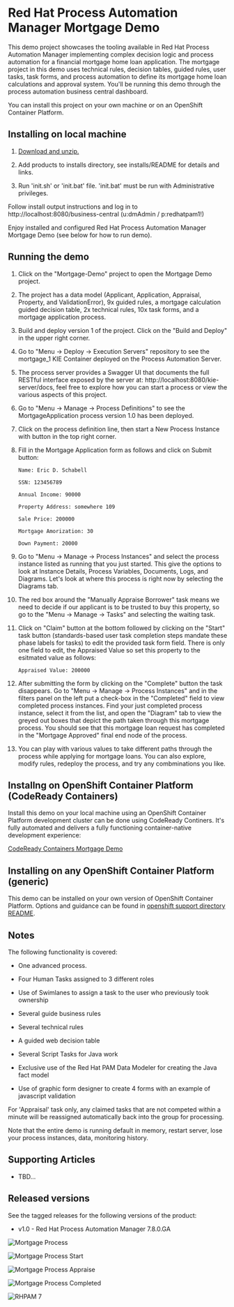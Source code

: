 Red Hat Process Automation Manager Mortgage Demo
================================================
This demo project showcases the tooling available in Red Hat Process Automation Manager implementing complex decision 
logic and process automation for a financial mortgage home loan application. The mortgage project in this demo uses 
technical rules, decision tables, guided rules, user tasks, task forms, and process automation  to define its 
mortgage home loan calculations and approval system. You'll be running this demo through the process automation 
business central dashboard.

You can install this project on your own machine or on an OpenShift Container Platform.


Installing on local machine
---------------------------
1. [Download and unzip.](https://github.com/jbossdemocentral/rhpam7-mortgage-demo/archive/master.zip)

2. Add products to installs directory, see installs/README for details and links.

3. Run 'init.sh' or 'init.bat' file. 'init.bat' must be run with Administrative privileges.

Follow install output instructions and log in to http://localhost:8080/business-central (u:dmAdmin / p:redhatpam1!)

Enjoy installed and configured Red Hat Process Automation Manager Mortgage Demo (see below for how to run demo).


Running the demo
----------------
1. Click on the "Mortgage-Demo" project to open the Mortgage Demo project.

2. The project has a data model (Applicant, Application, Appraisal, Property, and ValidationError), 9x guided rules, a 
   mortgage calculation guided decision table, 2x technical rules, 10x task forms, and a mortgage application process.

3. Build and deploy version 1 of the project. Click on the "Build and Deploy" in the upper right corner.

4. Go to "Menu -> Deploy -> Execution Servers" repository to see the mortgage_1 KIE Container deployed on the Process 
   Automation Server.

5. The process server provides a Swagger UI that documents the full RESTful interface exposed by the server at: 
   http://localhost:8080/kie-server/docs, feel free to explore how you can start a process or view the various aspects
   of this project. 

6. Go to "Menu -> Manage -> Process Definitions" to see the MortgageApplication process version 1.0 has been deployed.

7. Click on the process definition line, then start a New Process Instance with button in the top right corner.

8. Fill in the Mortgage Application form as follows and click on Submit button:
   ```
   Name: Eric D. Schabell

   SSN: 123456789

   Annual Income: 90000

   Property Address: somewhere 109

   Sale Price: 200000

   Mortgage Amorization: 30

   Down Payment: 20000
   ```
9. Go to "Menu -> Manage -> Process Instances" and select the process instance listed as running that you just started.
   This give the options to look at Instance Details, Process Variables, Documents, Logs, and Diagrams. Let's look at
   where this process is right now by selecting the Diagrams tab.

10. The red box around the "Manually Appraise Borrower" task means we need to decide if our applicant is to be trusted to
    buy this property, so go to the "Menu -> Manage -> Tasks" and selecting the waiting task.

11. Click on "Claim" button at the bottom followed by clicking on the "Start" task button (standards-based user task
		completion steps mandate these phase labels for tasks) to edit the provided task form field. There is only one field 
    to edit, the Appraised Value so set this property to the esitmated value as follows:
    ```
    Appraised Value: 200000
    ```

12. After submitting the form by clicking on the "Complete" button the task disappears. Go to "Menu -> Manage ->  Process Instances"
		and in the filters panel on the left put a check-box in the "Completed" field to view completed process instances. Find your
    just completed process instance, select it from the list, and open the "Diagram" tab to view the greyed out boxes that depict
    the path taken through this mortgage process. You should see that this mortgage loan request has completed in the "Mortgage
    Approved" final end node of the process.

13. You can play with various values to take different paths through the process while applying for mortgage loans. You can also
    explore, modify rules, redeploy the process, and try any combminations you like. 


Installng on OpenShift Container Platform (CodeReady Containers)
----------------------------------------------------------------
Install this demo on your local machine using an OpenShift Container Platform development cluster can be done using 
CodeReady Continers. It's fully automated and delivers a fully functioning container-native development experience:

[CodeReady Containers Mortgage Demo](https://gitlab.com/redhatdemocentral/crc-mortgage-demo)


Installing on any OpenShift Container Platform (generic)
--------------------------------------------------------
This demo can be installed on your own version of OpenShift Container Platform. Options and guidance can be found 
in [openshift support directory README](support/openshift/README.md).


Notes
-----
The following functionality is covered:

- One advanced process.

- Four Human Tasks assigned to 3 different roles

- Use of Swimlanes to assign a task to the user who previously took ownership

- Several guide business rules

- Several technical rules

- A guided web decision table

- Several Script Tasks for Java work

- Exclusive use of the Red Hat PAM Data Modeler for creating the Java fact model

- Use of graphic form designer to create 4 forms with an example of javascript validation

For 'Appraisal' task only, any claimed tasks that are not competed within a minute will be reassigned automatically back into the group for processing.

Note that the entire demo is running default in memory, restart server, lose your process instances, data, monitoring history.


Supporting Articles
-------------------
- TBD...


Released versions
-----------------
See the tagged releases for the following versions of the product:

- v1.0 - Red Hat Process Automation Manager 7.8.0.GA

![Mortgage Process](docs/demo-images/mortgage-process.png)

![Mortgage Process Start](docs/demo-images/mortgage-process-start.png)

![Mortgage Process Appraise](docs/demo-images/mortgage-process-appraise.png)

![Mortgage Process Completed](docs/demo-images/mortgage-process-completed.png)

![RHPAM 7](docs/demo-images/rhpam7.png)
